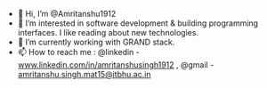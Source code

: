 - 👋 Hi, I’m @Amritanshu1912
- 👀 I’m interested in software development & building programming interfaces. I like reading about new technologies. 
- 🌱 I’m currently working with GRAND stack.
- 📫 How to reach me : @linkedin - www.linkedin.com/in/amritanshusingh1912 , @gmail - amritanshu.singh.mat15@itbhu.ac.in



